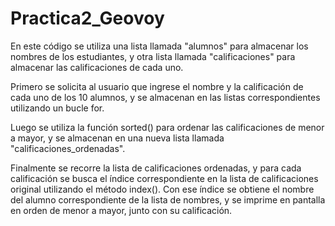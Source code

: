 # Practica2_Geovoy

En este código se utiliza una lista llamada "alumnos" para almacenar los nombres de los estudiantes, y otra lista llamada "calificaciones" para almacenar las calificaciones de cada uno.

Primero se solicita al usuario que ingrese el nombre y la calificación de cada uno de los 10 alumnos, y se almacenan en las listas correspondientes utilizando un bucle for.

Luego se utiliza la función sorted() para ordenar las calificaciones de menor a mayor, y se almacenan en una nueva lista llamada "calificaciones_ordenadas".

Finalmente se recorre la lista de calificaciones ordenadas, y para cada calificación se busca el índice correspondiente en la lista de calificaciones original utilizando el método index(). Con ese índice se obtiene el nombre del alumno correspondiente de la lista de nombres, y se imprime en pantalla en orden de menor a mayor, junto con su calificación.
